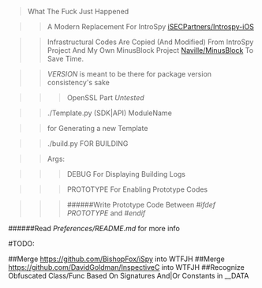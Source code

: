 >What The Fuck Just Happened

>>A Modern Replacement For IntroSpy [iSECPartners/Introspy-iOS](https://github.com/iSECPartners/Introspy-iOS)

>>Infrastructural Codes Are Copied (And Modified) From IntroSpy Project And My Own MinusBlock Project [Naville/MinusBlock](https://github.com/Naville/MinusBlock) To Save Time.

>>*VERSION* is meant to be there for package version consistency's sake

>>>OpenSSL Part *Untested*

>>./Template.py (SDK|API) ModuleName

>>for Generating a new Template

>>./build.py FOR BUILDING

>>Args:

>>>DEBUG For Displaying Building Logs

>>>PROTOTYPE For Enabling Prototype Codes

>>>######Write Prototype Code Between *#ifdef PROTOTYPE* and *#endif*

######Read *Preferences/README.md* for more info

#TODO:

##Merge https://github.com/BishopFox/iSpy into WTFJH
##Merge https://github.com/DavidGoldman/InspectiveC into WTFJH
##Recognize Obfuscated Class/Func Based On Signatures And|Or Constants in __DATA